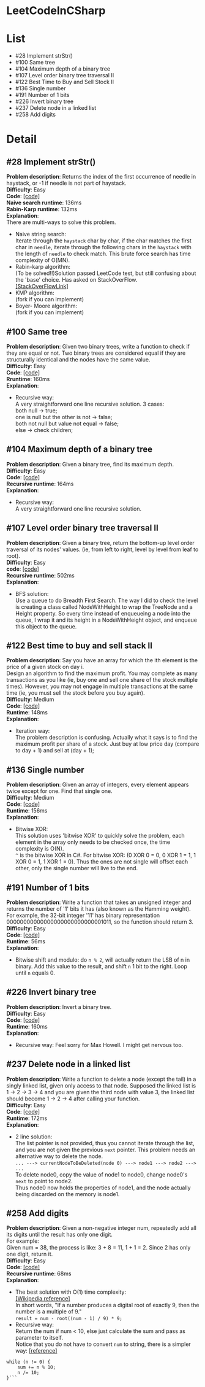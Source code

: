# LeetCodeInCSharp

# List
+ #28 Implement strStr()
+ #100 Same tree
+ #104 Maximum depth of a binary tree
+ #107 Level order binary tree traversal II
+ #122 Best Time to Buy and Sell Stock II
+ #136 Single number
+ #191 Number of 1 bits
+ #226 Invert binary tree
+ #237 Delete node in a linked list
+ #258 Add digits

# Detail
## #28 Implement strStr()
**Problem description**: 
Returns the index of the first occurrence of needle 
in haystack, or -1 if needle is not part of haystack.  
**Difficulty**: 
Easy  
**Code**: [[code]](https://github.com/scottszb1987/LeetCodeInCSharp/blob/master/LeetCodeInCSharp/28_ImplementStrStr.cs)  
**Naive search runtime**: 136ms  
**Rabin-Karp runtime**: 132ms  
**Explanation**:  
There are multi-ways to solve this problem.  
- Naive string search:  
Iterate through the ```haystack``` char by char, if the char matches the first char in ```needle```, iterate through the following chars in the ```haystack``` with the length of ```needle``` to check match. This brute force search has time complexity of O(MN).  
- Rabin-karp algorithm:  
(To be solved!!)Solution passed LeetCode test, but still confusing about the 'base' choice. Has asked on StackOverFlow.  
[[StackOverFlowLink]](http://stackoverflow.com/questions/32576677/issue-with-implementing-rabin-karp-algorithm-to-search-string-in-leetcode-28-im)  
- KMP algorithm:  
(fork if you can implement)
- Boyer- Moore algorithm:  
(fork if you can implement)  

## #100 Same tree
**Problem description**: 
Given two binary trees, write a function to check if they are equal or not. 
Two binary trees are considered equal if they are structurally identical and the nodes have the same value.  
**Difficulty**: 
Easy  
**Code**: [[code]](https://github.com/scottszb1987/LeetCodeInCSharp/blob/master/LeetCodeInCSharp/100_SameTree.cs)  
**Rruntime**: 160ms  
**Explanation**:  
- Recursive way:  
A very straightforward one line recursive solution. 3 cases:  
both null -> true;  
one is null but the other is not -> false;  
both not null but value not equal -> false;  
else -> check children;  

## #104 Maximum depth of a binary tree
**Problem description**: 
Given a binary tree, find its maximum depth.  
**Difficulty**: 
Easy  
**Code**: [[code]](https://github.com/scottszb1987/LeetCodeInCSharp/blob/master/LeetCodeInCSharp/104_MaximumDepthOfABinaryTree.cs)  
**Recursive runtime**: 164ms  
**Explanation**:  
- Recursive way:  
A very straightforward one line recursive solution.

## #107 Level order binary tree traversal II  
**Problem description**: 
Given a binary tree, return the bottom-up level order traversal of its nodes' values. (ie, from left to right, level by level from leaf to root).  
**Difficulty**: 
Easy  
**code**: [[code]](https://github.com/scottszb1987/LeetCodeInCSharp/blob/master/LeetCodeInCSharp/107_LevelOrderBinaryTreeTraversalII.cs)  
**Recursive runtime**: 502ms  
**Explanation**:  
- BFS solution:  
Use a queue to do Breadth First Search. The way I did to check the level is creating a class called NodeWithHeight to wrap the TreeNode and a Height property. So every time instead of enqueueing a node into the queue, I wrap it and its height in a NodeWithHeight object, and  enqueue this object to the queue.  

## #122 Best time to buy and sell stack II
**Problem description**: 
Say you have an array for which the ith element is the price of a given stock on day i.  
Design an algorithm to find the maximum profit. You may complete as many transactions as you like (ie, buy one and sell one share of the stock multiple times). However, you may not engage in multiple transactions at the same time (ie, you must sell the stock before you buy again).  
**Difficulty**: 
Medium  
**Code**: [[code]](https://github.com/scottszb1987/LeetCodeInCSharp/blob/master/LeetCodeInCSharp/122_BestTimeToBuyAndSellStockII.cs)  
**Runtime**: 148ms  
**Explanation**:  
- Iteration way:  
The problem description is confusing. Actually what it says is to find the maximum profit per share of a stock. Just buy at low price day (compare to day + 1) and sell at (day + 1);

## #136 Single number
**Problem description**: 
Given an array of integers, every element appears 
twice except for one. Find that single one.  
**Difficulty**: 
Medium  
**Code**: [[code]](https://github.com/scottszb1987/LeetCodeInCSharp/blob/master/LeetCodeInCSharp/136_SingleNumber.cs)  
**Runtime**: 156ms  
**Explanation**:  
- Bitwise XOR:  
This solution uses 'bitwise XOR' to quickly solve the problem, each element in the array only needs to be checked once, the time complexity is O(N).  
```^``` is the bitwise XOR in C#. For bitwise XOR: (0 XOR 0 = 0, 0 XOR 1 = 1, 1 XOR 0 = 1, 1 XOR 1 = 0). Thus the ones are not single will offset each other, only the single number will live to the end.

## #191 Number of 1 bits
**Problem description**: 
Write a function that takes an unsigned integer and returns the number of '1' bits it has (also known as the Hamming weight).
For example, the 32-bit integer '11' has binary representation 00000000000000000000000000001011, so the function should return 3.  
**Difficulty**: 
Easy  
**Code**: [[code]](https://github.com/scottszb1987/LeetCodeInCSharp/blob/master/LeetCodeInCSharp/191_NumberOf1Bits.cs)  
**Runtime**: 56ms  
**Explanation**:  
- Bitwise shift and modulo:
do ```n % 2```, will actually return the LSB of n in binary. Add this value to the result, and shift ```n``` 1 bit to the right. Loop until ```n``` equals 0.

## #226 Invert binary tree
**Problem description**: 
Invert a binary tree.  
**Difficulty**: 
Easy  
**Code**: [[code]](https://github.com/scottszb1987/LeetCodeInCSharp/blob/master/LeetCodeInCSharp/226_InvertBinaryTree.cs)  
**Runtime**: 160ms  
**Explanation**:  
- Recursive way:
Feel sorry for Max Howell. I might get nervous too.

## #237 Delete node in a linked list
**Problem description**: 
Write a function to delete a node (except the tail) 
in a singly linked list, given only access to that node. 
Supposed the linked list is 1 -> 2 -> 3 -> 4 and you 
are given the third node with value 3, the linked list 
should become 1 -> 2 -> 4 after calling your function.  
**Difficulty**: Easy  
**Code**: [[code]](https://github.com/scottszb1987/LeetCodeInCSharp/blob/master/LeetCodeInCSharp/237_DeleteNodeInALinkedList.cs)  
**Runtime**: 172ms  
**Explanation**:  
- 2 line solution:  
The list pointer is not provided, thus you cannot iterate through the list, and you are not given the previous ```next``` pointer. This problem needs an alternative way to delete the node.  
```... ---> currentNodeToBeDeleted(node 0) ---> node1 ---> node2 ---> ...```  
To delete node0, copy the value of node1 to node0, change node0's ```next``` to point to node2.  
Thus node0 now holds the properties of node1, and the node actually being discarded on the memory is node1.

## #258 Add digits
**Problem description**: 
Given a non-negative integer num, repeatedly add all its digits until the result has only one digit.  
For example:  
Given num = 38, the process is like: 3 + 8 = 11, 1 + 1 = 2. Since 2 has only one digit, return it.  
**Difficulty**: 
Easy  
**Code**: [[code]](https://github.com/scottszb1987/LeetCodeInCSharp/blob/master/LeetCodeInCSharp/258_AddDigits.cs)  
**Recursive runtime**: 68ms  
**Explanation**:  
- The best solution with O(1) time complexity:  
[[Wikipedia reference]](https://en.wikipedia.org/wiki/Digital_root)  
In short words, "If a number produces a digital root of exactly 9, then the number is a multiple of 9."  
```result = num - root((num - 1) / 9) * 9;```  
- Recursive way:  
Return the num if num < 10, else just calculate the sum and pass as parameter to itself.  
Notice that you do not have to convert ```num``` to string, there is a simpler way: [[reference]](http://stackoverflow.com/questions/478968/sum-of-digits-in-c-sharp)  
```sum = 0;
while (n != 0) {
    sum += n % 10;
    n /= 10;
}```
